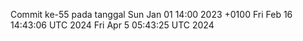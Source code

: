 Commit ke-55 pada tanggal Sun Jan 01 14:00 2023 +0100
Fri Feb 16 14:43:06 UTC 2024
Fri Apr  5 05:43:25 UTC 2024

